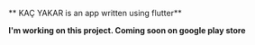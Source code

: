  ** KAÇ YAKAR is an app written using flutter**

**I'm working on this project.
Coming soon on google play store**

